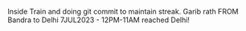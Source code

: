 Inside Train and doing git commit to maintain streak.
Garib rath FROM Bandra to Delhi
7JUL2023 - 12PM-11AM
reached Delhi!
